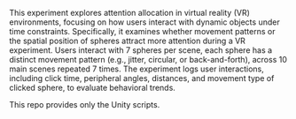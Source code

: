 This experiment explores attention allocation in virtual reality (VR) environments, focusing on how users interact with dynamic objects under time constraints. 
Specifically, it examines whether movement patterns or the spatial position of spheres attract more attention during a VR experiment.
Users interact with 7 spheres per scene, each sphere has a distinct movement pattern (e.g., jitter, circular, or back-and-forth), across 10 main scenes repeated 7 times. 
The experiment logs user interactions, including click time, peripheral angles, distances, and movement type of clicked sphere, to evaluate behavioral trends.

This repo provides only the Unity scripts.
